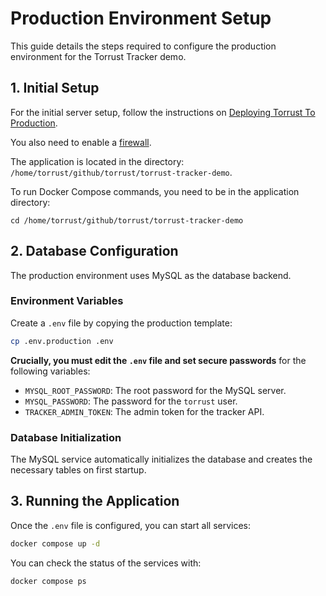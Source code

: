 # Production Environment Setup

This guide details the steps required to configure the production environment
for the Torrust Tracker demo.

## 1. Initial Setup

For the initial server setup, follow the instructions on [Deploying Torrust To Production](https://torrust.com/blog/deploying-torrust-to-production).

You also need to enable a [firewall](./firewall-requirements.md).

The application is located in the directory: `/home/torrust/github/torrust/torrust-tracker-demo`.

To run Docker Compose commands, you need to be in the application directory:

```console
cd /home/torrust/github/torrust/torrust-tracker-demo
```

## 2. Database Configuration

The production environment uses MySQL as the database backend.

### Environment Variables

Create a `.env` file by copying the production template:

```bash
cp .env.production .env
```

**Crucially, you must edit the `.env` file and set secure passwords** for the following variables:

- `MYSQL_ROOT_PASSWORD`: The root password for the MySQL server.
- `MYSQL_PASSWORD`: The password for the `torrust` user.
- `TRACKER_ADMIN_TOKEN`: The admin token for the tracker API.

### Database Initialization

The MySQL service automatically initializes the database and creates the necessary tables on first startup.

## 3. Running the Application

Once the `.env` file is configured, you can start all services:

```bash
docker compose up -d
```

You can check the status of the services with:

```bash
docker compose ps
```
